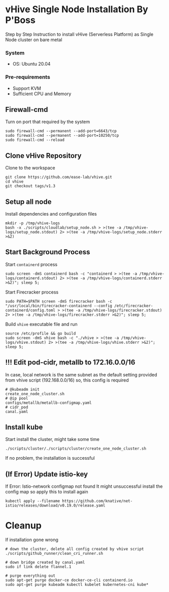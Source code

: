 # vHive Single Node Installation By P'Boss

Step by Step Instruction to install vHive (Serverless Platform) as Single Node cluster on bare metal

### System

- OS: Ubuntu 20.04

### Pre-requirements

- Support KVM
- Sufficient CPU and Memory

## Firewall-cmd

Turn on port that required by the system

```
sudo firewall-cmd --permanent --add-port=6643/tcp
sudo firewall-cmd --permanent --add-port=10250/tcp
sudo firewall-cmd --reload
```

## Clone vHive Repository

Clone to the workspace

```
git clone https://github.com/ease-lab/vhive.git
cd vhive
git checkout tags/v1.3​
```

## Setup all node

Install dependencies and configuration files

```
mkdir -p /tmp/vhive-logs
bash -x ./scripts/cloudlab/setup_node.sh > >(tee -a /tmp/vhive-logs/setup_node.stdout) 2> >(tee -a /tmp/vhive-logs/setup_node.stderr >&2)
```

## Start Background Process

Start `containerd` process

```
sudo screen -dmS containerd bash -c "containerd > >(tee -a /tmp/vhive-logs/containerd.stdout) 2> >(tee -a /tmp/vhive-logs/containerd.stderr >&2)"; sleep 5;
```

Start Firecracker process

```
sudo PATH=$PATH screen -dmS firecracker bash -c "/usr/local/bin/firecracker-containerd --config /etc/firecracker-containerd/config.toml > >(tee -a /tmp/vhive-logs/firecracker.stdout) 2> >(tee -a /tmp/vhive-logs/firecracker.stderr >&2)"; sleep 5;
```

Build `vhive` executable file and run

```
source /etc/profile && go build
sudo screen -dmS vhive bash -c "./vhive > >(tee -a /tmp/vhive-logs/vhive.stdout) 2> >(tee -a /tmp/vhive-logs/vhive.stderr >&2)"; sleep 5;
```

## !!! Edit pod-cidr, metallb to 172.16.0.0/16

In case, local network is the same subnet as the default setting provided from vhive script (192.168.0.0/16)
so, this config is required

```
# @kubeadm init
create_one_node_cluster.sh
# @ip pool
configs/metallb/metallb-configmap.yaml
# cidr_pod
canal.yaml
```

## Install kube

Start install the cluster, might take some time

```
./scripts/cluster/./scripts/cluster/create_one_node_cluster.sh
```

If no problem, the installation is successful

## (If Error) Update istio-key

If Error: Istio-network configmap not found
It might unsuccessful install the config map so apply this to install again

```
kubectl apply --filename https://github.com/knative/net-istio/releases/download/v0.19.0/release.yaml
```

# Cleanup

If installation gone wrong

```
# down the cluster, delete all config created by vhive script
./scripts/github_runner/clean_cri_runner.sh

# down bridge created by canal.yaml
sudo if link delete flannel.1

# purge everything out
sudo apt-get purge docker-ce docker-ce-cli containerd.io
sudo apt-get purge kubeadm kubectl kubelet kubernetes-cni kube*
```
